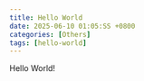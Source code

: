 ```yaml
---
title: Hello World
date: 2025-06-10 01:05:SS +0800
categories: [Others]
tags: [hello-world]
---
```

Hello World!
